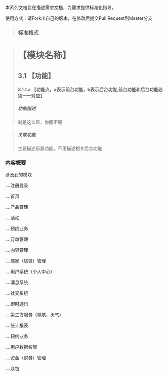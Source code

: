 本系列文档旨在描述需求文档，为需求提供标准化指导。


使用方式：请Fork出自己的版本，在修改后提交Pull Request到Master分支

>### 标准格式

># 【模块名称】
>## 3.1 【功能】
>#### 3.1.1.a 【功能点，a表示前台功能，b表示后台功能,前台功能和后台功能必须一一对应】
>##### 功能描述
>就是这么屌，你服不服

>##### *关联功能*
>主要描述前置功能，不用描述相关后台功能


### 内容概要

涉及到的模块

....注册登录

....首页

....产品管理

....活动

....预约业务

....订单管理

....内容管理

....商家（店铺）管理

....用户系统（个人中心）

....消息系统

....社交系统

....即时通讯

....第三方服务（导航、天气）

....统计报表

....预约业务

....用户数据权限

....资金（财务）管理

....众包
